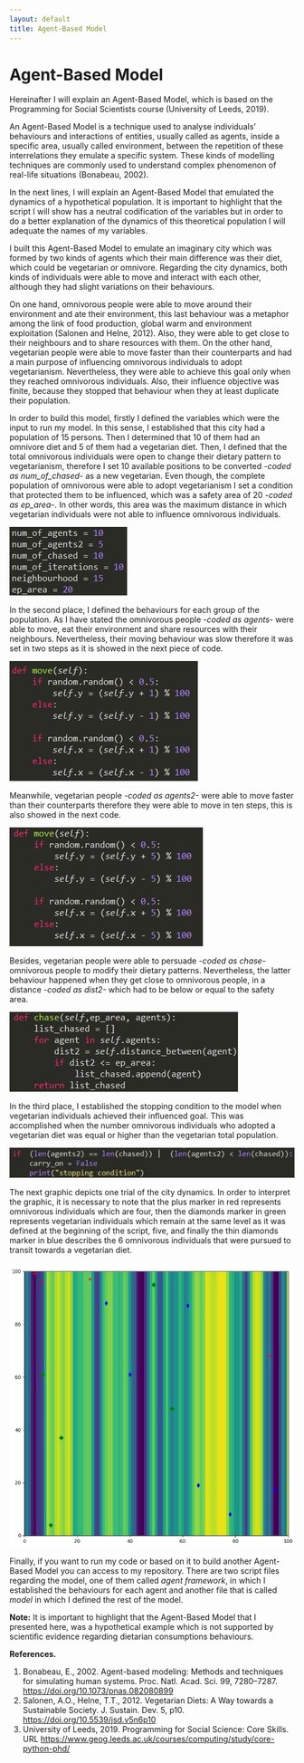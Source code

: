 ```yaml
---
layout: default 
title: Agent-Based Model
---
```

**Agent-Based Model**
======

Hereinafter I will explain an Agent-Based Model, which is based on the Programming for Social Scientists course (University of Leeds, 2019).

An Agent-Based Model is a technique used to analyse individuals’ behaviours and interactions of entities, usually called as agents, inside a specific area, usually called environment, between the repetition of these interrelations they emulate a specific system. These kinds of modelling techniques are commonly used to understand complex phenomenon of real-life situations (Bonabeau, 2002).

In the next lines, I will explain an Agent-Based Model that emulated the dynamics of a hypothetical population. It is important to highlight that the script I will show has a neutral codification of the variables but in order to do a better explanation of the dynamics of this theoretical population I will adequate the names of my variables.

I built this Agent-Based Model to emulate an imaginary city which was formed by two kinds of agents which their main difference was their diet, which could be vegetarian or omnivore. Regarding the city dynamics, both kinds of individuals were able to move and interact with each other, although they had slight variations on their behaviours.

On one hand, omnivorous people were able to move around their environment and ate their environment, this last behaviour was a metaphor among the link of food production, global warm and environment exploitation (Salonen and Helne, 2012). Also, they were able to get close to their neighbours and to share resources with them. On the other hand, vegetarian people were able to move faster than their counterparts and had a main purpose of influencing omnivorous individuals to adopt vegetarianism. Nevertheless, they were able to achieve this goal only when they reached omnivorous individuals. Also, their influence objective was finite, because they stopped that behaviour when they at least duplicate their population.

In order to build this model, firstly I defined the variables which were the input to run my model. In this sense, I established that this city had a population of 15 persons. Then I determined that 10 of them had an omnivore diet and 5 of them had a vegetarian diet. Then, I defined that the total omnivorous individuals were open to change their dietary pattern to vegetarianism, therefore I set 10 available positions to be converted *-coded as num_of_chased-* as a new vegetarian. Even though, the complete population of omnivorous were able to adopt vegetarianism I set a condition that protected them to be influenced, which was a safety area of 20 *-coded as ep_area-*. In other words, this area was the maximum distance in which vegetarian individuals were not able to influence omnivorous individuals.

![fig_1](/assets/fig_1.jpg)

In the second place, I defined the behaviours for each group of the population. As I have stated the omnivorous people *-coded as agents-* were able to move, eat their environment and share resources with their neighbours. Nevertheless, their moving behaviour was slow therefore it was set in two steps as it is showed in the next piece of code.

![fig_2](/assets/fig_2.jpg)

Meanwhile, vegetarian people *-coded as agents2-* were able to move faster than their counterparts therefore they were able to move in ten steps, this is also showed in the next code. 

![fig_3](/assets/fig_3.jpg)

Besides, vegetarian people were able to persuade *-coded as chase-* omnivorous people to modify their dietary patterns. Nevertheless, the latter behaviour happened when they get close to omnivorous people, in a distance *-coded as dist2-* which had to be below or equal to the safety area. 

![fig_4](/assets/fig_4.jpg)

In the third place, I established the stopping condition to the model when vegetarian individuals achieved their influenced goal. This was accomplished when the number omnivorous individuals who adopted a vegetarian diet was equal or higher than the vegetarian total population.

![fig_5](/assets/fig_5.jpg)

The next graphic depicts one trial of the city dynamics. In order to interpret the graphic, it is necessary to note that the plus marker in red represents omnivorous individuals which are four, then the diamonds marker in green represents vegetarian individuals which remain at the same level as it was defined at the beginning of the script, five, and finally the thin diamonds marker in blue describes the 6 omnivorous individuals that were pursued to transit towards a vegetarian diet.

![fig_6](/assets/fig_6.jpeg)

Finally, if you want to run my code or based on it to build another Agent-Based Model you can access to my repository. There are two script files regarding the model, one of them called *agent framework*, in which I established the behaviours for each agent and another file that is called *model* in which I defined the rest of the model.

**Note:** It is important to highlight that the Agent-Based Model that I presented here, was a hypothetical example which is not supported by scientific evidence regarding dietarian consumptions behaviours. 

**References.**
1. Bonabeau, E., 2002. Agent-based modeling: Methods and techniques for simulating human systems. Proc. Natl. Acad. Sci. 99, 7280–7287. https://doi.org/10.1073/pnas.082080899
2. Salonen, A.O., Helne, T.T., 2012. Vegetarian Diets: A Way towards a Sustainable Society. J. Sustain. Dev. 5, p10. https://doi.org/10.5539/jsd.v5n6p10
3. University of Leeds, 2019. Programming for Social Science: Core Skills. URL https://www.geog.leeds.ac.uk/courses/computing/study/core-python-phd/


